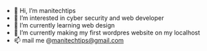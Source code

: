 - 👋 Hi, I’m manitechtips
- 👀 I’m interested in cyber security and web developer 
- 🌱 I’m currently learning web design 
- 💞️ I’m currently making my first wordpres website on my localhost 
- 📫 mail me @manitechtips@gmail.com 

<!---
manitechtips/manitechtips is a ✨ special ✨ repository because its `README.md` (this file) appears on your GitHub profile.
You can click the Preview link to take a look at your changes.
--->
